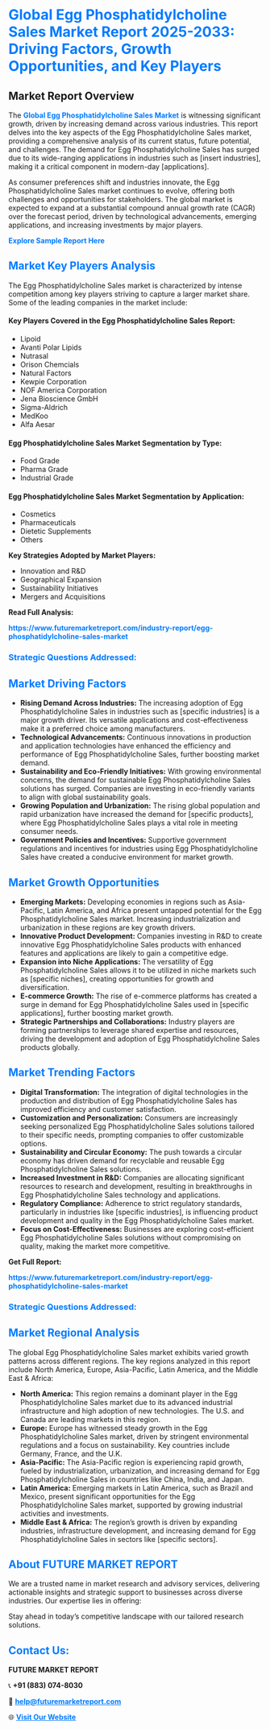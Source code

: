 <h1 style="color: #007BFF;">Global Egg Phosphatidylcholine Sales Market Report 2025-2033: Driving Factors, Growth Opportunities, and Key Players</h1>

<section id="overview">
<h2>Market Report Overview</h2>
<p>The <a href="https://www.futuremarketreport.com/industry-report/egg-phosphatidylcholine-sales-market" style="color: #007BFF; text-decoration: none;"><strong>Global Egg Phosphatidylcholine Sales Market</strong></a> is witnessing significant growth, driven by increasing demand across various industries. This report delves into the key aspects of the Egg Phosphatidylcholine Sales market, providing a comprehensive analysis of its current status, future potential, and challenges. The demand for Egg Phosphatidylcholine Sales has surged due to its wide-ranging applications in industries such as [insert industries], making it a critical component in modern-day [applications].</p>
<p>As consumer preferences shift and industries innovate, the Egg Phosphatidylcholine Sales market continues to evolve, offering both challenges and opportunities for stakeholders. The global market is expected to expand at a substantial compound annual growth rate (CAGR) over the forecast period, driven by technological advancements, emerging applications, and increasing investments by major players.</p>
</section>

<section id="overview">
<p><a href="https://www.futuremarketreport.com/request-sample/reportId=103834" style="color: #007BFF; text-decoration: none;"><strong>Explore Sample Report Here</strong></a></p>
</section>

<section id="key-players">
<h2 style="color: #007BFF;">Market Key Players Analysis</h2>
<p>The Egg Phosphatidylcholine Sales market is characterized by intense competition among key players striving to capture a larger market share. Some of the leading companies in the market include:</p>
<h4>Key Players Covered in the Egg Phosphatidylcholine Sales Report:</h4>
<ul><li>Lipoid</li><li>Avanti Polar Lipids</li><li>Nutrasal</li><li>Orison Chemcials</li><li>Natural Factors</li><li>Kewpie Corporation</li><li>NOF America Corporation</li><li>Jena Bioscience GmbH</li><li>Sigma-Aldrich</li><li>MedKoo</li><li>Alfa Aesar</li></ul>
<h4>Egg Phosphatidylcholine Sales Market Segmentation by Type:</h4>
<ul><li>Food Grade</li><li>Pharma Grade</li><li>Industrial Grade</li></ul>

<h4>Egg Phosphatidylcholine Sales Market Segmentation by Application:</h4>
<ul><li>Cosmetics</li><li>Pharmaceuticals</li><li>Dietetic Supplements</li><li>Others</li></ul>
<p><strong>Key Strategies Adopted by Market Players:</strong></p>
<ul>
<li>Innovation and R&D</li>
<li>Geographical Expansion</li>
<li>Sustainability Initiatives</li>
<li>Mergers and Acquisitions</li>
</ul>
</section>

<section>
<p><strong>Read Full Analysis: </strong></p><a href="https://www.futuremarketreport.com/industry-report/egg-phosphatidylcholine-sales-market" style="color: #007BFF; text-decoration: none;"><strong>https://www.futuremarketreport.com/industry-report/egg-phosphatidylcholine-sales-market</strong></a>
<h3 style="color: #007BFF;">Strategic Questions Addressed:</h3>
</section>

<section id="driving-factors">
<h2 style="color: #007BFF;">Market Driving Factors</h2>
<ul>
<li><strong>Rising Demand Across Industries:</strong> The increasing adoption of Egg Phosphatidylcholine Sales in industries such as [specific industries] is a major growth driver. Its versatile applications and cost-effectiveness make it a preferred choice among manufacturers.</li>
<li><strong>Technological Advancements:</strong> Continuous innovations in production and application technologies have enhanced the efficiency and performance of Egg Phosphatidylcholine Sales, further boosting market demand.</li>
<li><strong>Sustainability and Eco-Friendly Initiatives:</strong> With growing environmental concerns, the demand for sustainable Egg Phosphatidylcholine Sales solutions has surged. Companies are investing in eco-friendly variants to align with global sustainability goals.</li>
<li><strong>Growing Population and Urbanization:</strong> The rising global population and rapid urbanization have increased the demand for [specific products], where Egg Phosphatidylcholine Sales plays a vital role in meeting consumer needs.</li>
<li><strong>Government Policies and Incentives:</strong> Supportive government regulations and incentives for industries using Egg Phosphatidylcholine Sales have created a conducive environment for market growth.</li>
</ul>
</section>

<section id="growth-opportunities">
<h2 style="color: #007BFF;">Market Growth Opportunities</h2>
<ul>
<li><strong>Emerging Markets:</strong> Developing economies in regions such as Asia-Pacific, Latin America, and Africa present untapped potential for the Egg Phosphatidylcholine Sales market. Increasing industrialization and urbanization in these regions are key growth drivers.</li>
<li><strong>Innovative Product Development:</strong> Companies investing in R&D to create innovative Egg Phosphatidylcholine Sales products with enhanced features and applications are likely to gain a competitive edge.</li>
<li><strong>Expansion into Niche Applications:</strong> The versatility of Egg Phosphatidylcholine Sales allows it to be utilized in niche markets such as [specific niches], creating opportunities for growth and diversification.</li>
<li><strong>E-commerce Growth:</strong> The rise of e-commerce platforms has created a surge in demand for Egg Phosphatidylcholine Sales used in [specific applications], further boosting market growth.</li>
<li><strong>Strategic Partnerships and Collaborations:</strong> Industry players are forming partnerships to leverage shared expertise and resources, driving the development and adoption of Egg Phosphatidylcholine Sales products globally.</li>
</ul>
</section>

<section id="trending-factors">
<h2 style="color: #007BFF;">Market Trending Factors</h2>
<ul>
<li><strong>Digital Transformation:</strong> The integration of digital technologies in the production and distribution of Egg Phosphatidylcholine Sales has improved efficiency and customer satisfaction.</li>
<li><strong>Customization and Personalization:</strong> Consumers are increasingly seeking personalized Egg Phosphatidylcholine Sales solutions tailored to their specific needs, prompting companies to offer customizable options.</li>
<li><strong>Sustainability and Circular Economy:</strong> The push towards a circular economy has driven demand for recyclable and reusable Egg Phosphatidylcholine Sales solutions.</li>
<li><strong>Increased Investment in R&D:</strong> Companies are allocating significant resources to research and development, resulting in breakthroughs in Egg Phosphatidylcholine Sales technology and applications.</li>
<li><strong>Regulatory Compliance:</strong> Adherence to strict regulatory standards, particularly in industries like [specific industries], is influencing product development and quality in the Egg Phosphatidylcholine Sales market.</li>
<li><strong>Focus on Cost-Effectiveness:</strong> Businesses are exploring cost-efficient Egg Phosphatidylcholine Sales solutions without compromising on quality, making the market more competitive.</li>
</ul>
</section>

<section>
<p><strong>Get Full Report: </strong></p><a href="https://www.futuremarketreport.com/industry-report/egg-phosphatidylcholine-sales-market" style="color: #007BFF; text-decoration: none;"><strong>https://www.futuremarketreport.com/industry-report/egg-phosphatidylcholine-sales-market</strong></a>
<h3 style="color: #007BFF;">Strategic Questions Addressed:</h3>
</section>


<section id="regional-analysis">
<h2 style="color: #007BFF;">Market Regional Analysis</h2>
<p>The global Egg Phosphatidylcholine Sales market exhibits varied growth patterns across different regions. The key regions analyzed in this report include North America, Europe, Asia-Pacific, Latin America, and the Middle East & Africa:</p>
<ul>
<li><strong>North America:</strong> This region remains a dominant player in the Egg Phosphatidylcholine Sales market due to its advanced industrial infrastructure and high adoption of new technologies. The U.S. and Canada are leading markets in this region.</li>
<li><strong>Europe:</strong> Europe has witnessed steady growth in the Egg Phosphatidylcholine Sales market, driven by stringent environmental regulations and a focus on sustainability. Key countries include Germany, France, and the U.K.</li>
<li><strong>Asia-Pacific:</strong> The Asia-Pacific region is experiencing rapid growth, fueled by industrialization, urbanization, and increasing demand for Egg Phosphatidylcholine Sales in countries like China, India, and Japan.</li>
<li><strong>Latin America:</strong> Emerging markets in Latin America, such as Brazil and Mexico, present significant opportunities for the Egg Phosphatidylcholine Sales market, supported by growing industrial activities and investments.</li>
<li><strong>Middle East & Africa:</strong> The region’s growth is driven by expanding industries, infrastructure development, and increasing demand for Egg Phosphatidylcholine Sales in sectors like [specific sectors].</li>
</ul>
</section>

<footer>
<h2 style="color: #007BFF;">About FUTURE MARKET REPORT</h2>
<p>We are a trusted name in market research and advisory services, delivering actionable insights and strategic support to businesses across diverse industries. Our expertise lies in offering:</p>

<p>Stay ahead in today’s competitive landscape with our tailored research solutions.</p>

<h2 style="color: #007BFF;">Contact Us:</h2>
<p><strong>FUTURE MARKET REPORT</strong></p>
<p>📞 <strong>+91 (883) 074-8030</strong></p>
<p>📧 <strong><a href="mailto:help@futuremarketreport.com" style="color: #007BFF;">help@futuremarketreport.com</a></strong></p>
<p>🌐 <strong><a href="https://www.futuremarketreport.com/" style="color: #007BFF;">Visit Our Website</a></strong></p>
</footer>